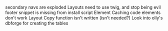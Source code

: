 secondary navs are exploded
Layouts need to use twig, and stop being evil
footer snippet is missing from install script
Element Caching
code elements don't work
Layout Copy function isn't written (isn't needed?)
Look into olly's dbforge for creating the tables
